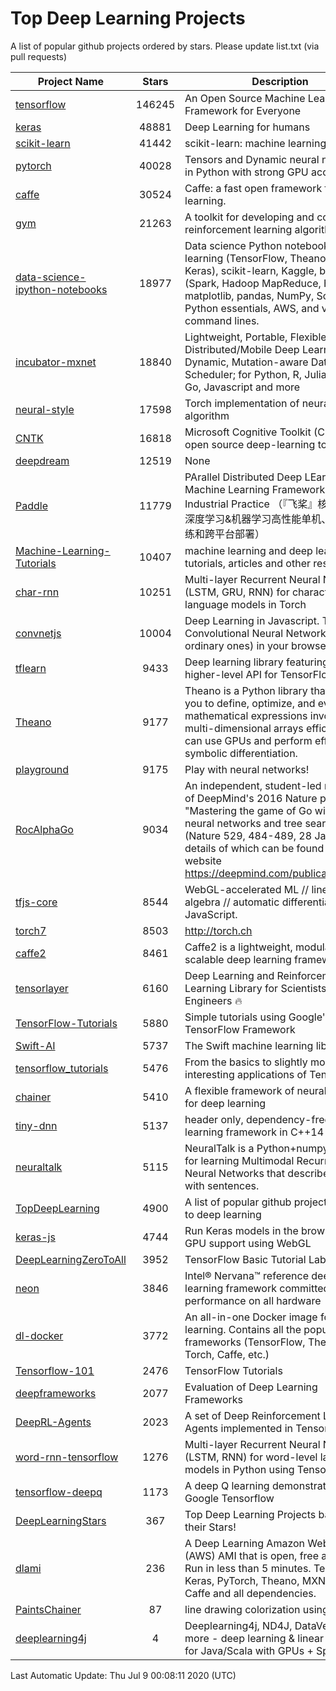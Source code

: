 # Top Deep Learning Projects
A list of popular github projects ordered by stars.
Please update list.txt (via pull requests)

|Project Name| Stars | Description |
| ---------- |:-----:| ----------- |
| [tensorflow](https://github.com/tensorflow/tensorflow) | 146245 | An Open Source Machine Learning Framework for Everyone |
| [keras](https://github.com/keras-team/keras) | 48881 | Deep Learning for humans |
| [scikit-learn](https://github.com/scikit-learn/scikit-learn) | 41442 | scikit-learn: machine learning in Python |
| [pytorch](https://github.com/pytorch/pytorch) | 40028 | Tensors and Dynamic neural networks in Python with strong GPU acceleration |
| [caffe](https://github.com/BVLC/caffe) | 30524 | Caffe: a fast open framework for deep learning. |
| [gym](https://github.com/openai/gym) | 21263 | A toolkit for developing and comparing reinforcement learning algorithms. |
| [data-science-ipython-notebooks](https://github.com/donnemartin/data-science-ipython-notebooks) | 18977 | Data science Python notebooks: Deep learning (TensorFlow, Theano, Caffe, Keras), scikit-learn, Kaggle, big data (Spark, Hadoop MapReduce, HDFS), matplotlib, pandas, NumPy, SciPy, Python essentials, AWS, and various command lines. |
| [incubator-mxnet](https://github.com/apache/incubator-mxnet) | 18840 | Lightweight, Portable, Flexible Distributed/Mobile Deep Learning with Dynamic, Mutation-aware Dataflow Dep Scheduler; for Python, R, Julia, Scala, Go, Javascript and more |
| [neural-style](https://github.com/jcjohnson/neural-style) | 17598 | Torch implementation of neural style algorithm |
| [CNTK](https://github.com/microsoft/CNTK) | 16818 | Microsoft Cognitive Toolkit (CNTK), an open source deep-learning toolkit |
| [deepdream](https://github.com/google/deepdream) | 12519 | None |
| [Paddle](https://github.com/PaddlePaddle/Paddle) | 11779 | PArallel Distributed Deep LEarning: Machine Learning Framework from Industrial Practice （『飞桨』核心框架，深度学习&机器学习高性能单机、分布式训练和跨平台部署） |
| [Machine-Learning-Tutorials](https://github.com/ujjwalkarn/Machine-Learning-Tutorials) | 10407 | machine learning and deep learning tutorials, articles and other resources  |
| [char-rnn](https://github.com/karpathy/char-rnn) | 10251 | Multi-layer Recurrent Neural Networks (LSTM, GRU, RNN) for character-level language models in Torch |
| [convnetjs](https://github.com/karpathy/convnetjs) | 10004 | Deep Learning in Javascript. Train Convolutional Neural Networks (or ordinary ones) in your browser. |
| [tflearn](https://github.com/tflearn/tflearn) | 9433 | Deep learning library featuring a higher-level API for TensorFlow. |
| [Theano](https://github.com/Theano/Theano) | 9177 | Theano is a Python library that allows you to define, optimize, and evaluate mathematical expressions involving multi-dimensional arrays efficiently. It can use GPUs and perform efficient symbolic differentiation. |
| [playground](https://github.com/tensorflow/playground) | 9175 | Play with neural networks! |
| [RocAlphaGo](https://github.com/Rochester-NRT/RocAlphaGo) | 9034 | An independent, student-led replication of DeepMind's 2016 Nature publication, "Mastering the game of Go with deep neural networks and tree search" (Nature 529, 484-489, 28 Jan 2016), details of which can be found on their website https://deepmind.com/publications.html. |
| [tfjs-core](https://github.com/tensorflow/tfjs-core) | 8544 | WebGL-accelerated ML // linear algebra // automatic differentiation for JavaScript. |
| [torch7](https://github.com/torch/torch7) | 8503 | http://torch.ch |
| [caffe2](https://github.com/facebookarchive/caffe2) | 8461 | Caffe2 is a lightweight, modular, and scalable deep learning framework. |
| [tensorlayer](https://github.com/tensorlayer/tensorlayer) | 6160 | Deep Learning and Reinforcement Learning Library for Scientists and Engineers 🔥 |
| [TensorFlow-Tutorials](https://github.com/nlintz/TensorFlow-Tutorials) | 5880 | Simple tutorials using Google's TensorFlow Framework |
| [Swift-AI](https://github.com/Swift-AI/Swift-AI) | 5737 | The Swift machine learning library. |
| [tensorflow_tutorials](https://github.com/pkmital/tensorflow_tutorials) | 5476 | From the basics to slightly more interesting applications of Tensorflow |
| [chainer](https://github.com/chainer/chainer) | 5410 | A flexible framework of neural networks for deep learning |
| [tiny-dnn](https://github.com/tiny-dnn/tiny-dnn) | 5137 | header only, dependency-free deep learning framework in C++14 |
| [neuraltalk](https://github.com/karpathy/neuraltalk) | 5115 | NeuralTalk is a Python+numpy project for learning Multimodal Recurrent Neural Networks that describe images with sentences. |
| [TopDeepLearning](https://github.com/aymericdamien/TopDeepLearning) | 4900 | A list of popular github projects related to deep learning |
| [keras-js](https://github.com/transcranial/keras-js) | 4744 | Run Keras models in the browser, with GPU support using WebGL |
| [DeepLearningZeroToAll](https://github.com/hunkim/DeepLearningZeroToAll) | 3952 | TensorFlow Basic Tutorial Labs |
| [neon](https://github.com/NervanaSystems/neon) | 3846 | Intel® Nervana™ reference deep learning framework committed to best performance on all hardware |
| [dl-docker](https://github.com/floydhub/dl-docker) | 3772 | An all-in-one Docker image for deep learning. Contains all the popular DL frameworks (TensorFlow, Theano, Torch, Caffe, etc.) |
| [Tensorflow-101](https://github.com/sjchoi86/Tensorflow-101) | 2476 | TensorFlow Tutorials |
| [deepframeworks](https://github.com/zer0n/deepframeworks) | 2077 | Evaluation of Deep Learning Frameworks |
| [DeepRL-Agents](https://github.com/awjuliani/DeepRL-Agents) | 2023 | A set of Deep Reinforcement Learning Agents implemented in Tensorflow. |
| [word-rnn-tensorflow](https://github.com/hunkim/word-rnn-tensorflow) | 1276 | Multi-layer Recurrent Neural Networks (LSTM, RNN) for word-level language models in Python using TensorFlow. |
| [tensorflow-deepq](https://github.com/siemanko/tensorflow-deepq) | 1173 | A deep Q learning demonstration using Google Tensorflow |
| [DeepLearningStars](https://github.com/hunkim/DeepLearningStars) | 367 | Top Deep Learning Projects based on their Stars! |
| [dlami](https://github.com/ritchieng/dlami) | 236 | A Deep Learning Amazon Web Service (AWS) AMI that is open, free and works. Run in less than 5 minutes. TensorFlow, Keras, PyTorch, Theano, MXNet, CNTK, Caffe and all dependencies. |
| [PaintsChainer](https://github.com/taizan/PaintsChainer) | 87 | line drawing colorization using chainer |
| [deeplearning4j](https://github.com/deeplearning4j/deeplearning4j) | 4 | Deeplearning4j, ND4J, DataVec and more - deep learning & linear algebra for Java/Scala with GPUs + Spark |

Last Automatic Update: Thu Jul  9 00:08:11 2020 (UTC)
